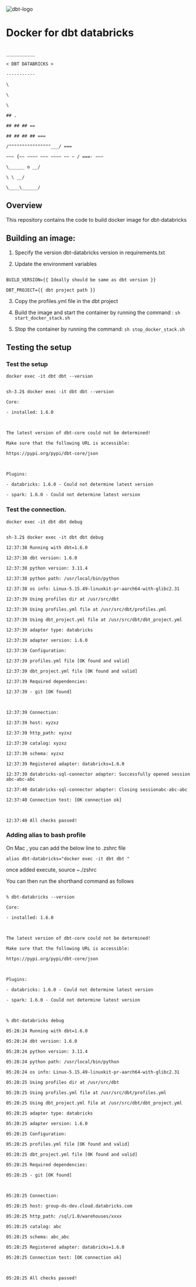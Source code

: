 

![dbt-logo](dbt-docker.png)

  

# Docker for dbt databricks

```

___________

< DBT DATABRICKS >

-----------

\

\

\

## .

## ## ## ==

## ## ## ## ===

/""""""""""""""""___/ ===

~~~ {~~ ~~~~ ~~~ ~~~~ ~~ ~ / ===- ~~~

\______ o __/

\ \ __/

\____\______/

```

  

## Overview

This repository contains the code to build docker image for dbt-databricks

  

## Building an image:

  

1. Specify the version dbt-databricks version in requirements.txt

2. Update the environment variables

  

```

BUILD_VERSION={{ Ideally should be same as dbt version }}

DBT_PROJECT={{ dbt project path }}

```

3. Copy the profiles.yml file in the dbt project

  

4. Build the image and start the container by running the command : ``sh start_docker_stack.sh``

  

5. Stop the container by running the command: ``sh stop_docker_stack.sh``

  

## Testing the setup

  

### Test the setup

  

`docker exec -it dbt dbt --version`

  

```

sh-3.2$ docker exec -it dbt dbt --version

Core:

- installed: 1.6.0

  

The latest version of dbt-core could not be determined!

Make sure that the following URL is accessible:

https://pypi.org/pypi/dbt-core/json

  

Plugins:

- databricks: 1.6.0 - Could not determine latest version

- spark: 1.6.0 - Could not determine latest version

```

  

### Test the connection.

`docker exec -it dbt dbt debug`


```

sh-3.2$ docker exec -it dbt dbt debug

12:37:38 Running with dbt=1.6.0

12:37:38 dbt version: 1.6.0

12:37:38 python version: 3.11.4

12:37:38 python path: /usr/local/bin/python

12:37:38 os info: Linux-5.15.49-linuxkit-pr-aarch64-with-glibc2.31

12:37:39 Using profiles dir at /usr/src/dbt

12:37:39 Using profiles.yml file at /usr/src/dbt/profiles.yml

12:37:39 Using dbt_project.yml file at /usr/src/dbt/dbt_project.yml

12:37:39 adapter type: databricks

12:37:39 adapter version: 1.6.0

12:37:39 Configuration:

12:37:39 profiles.yml file [OK found and valid]

12:37:39 dbt_project.yml file [OK found and valid]

12:37:39 Required dependencies:

12:37:39 - git [OK found]

  

12:37:39 Connection:

12:37:39 host: xyzxz

12:37:39 http_path: xyzxz

12:37:39 catalog: xyzxz

12:37:39 schema: xyzxz

12:37:39 Registered adapter: databricks=1.6.0

12:37:39 databricks-sql-connector adapter: Successfully opened session abc-abc-abc

12:37:40 databricks-sql-connector adapter: Closing sessionabc-abc-abc

12:37:40 Connection test: [OK connection ok]

  

12:37:40 All checks passed!
```

### Adding alias to bash profile

On Mac , you can add the below line to .zshrc file

`alias dbt-databricks="docker exec -it dbt dbt "`

once added execute,
source ~./zshrc

You can then run the shorthand command as follows

```

% dbt-databricks --version

Core:

- installed: 1.6.0

  

The latest version of dbt-core could not be determined!

Make sure that the following URL is accessible:

https://pypi.org/pypi/dbt-core/json

  

Plugins:

- databricks: 1.6.0 - Could not determine latest version

- spark: 1.6.0 - Could not determine latest version

  

% dbt-databricks debug

05:28:24 Running with dbt=1.6.0

05:28:24 dbt version: 1.6.0

05:28:24 python version: 3.11.4

05:28:24 python path: /usr/local/bin/python

05:28:24 os info: Linux-5.15.49-linuxkit-pr-aarch64-with-glibc2.31

05:28:25 Using profiles dir at /usr/src/dbt

05:28:25 Using profiles.yml file at /usr/src/dbt/profiles.yml

05:28:25 Using dbt_project.yml file at /usr/src/dbt/dbt_project.yml

05:28:25 adapter type: databricks

05:28:25 adapter version: 1.6.0

05:28:25 Configuration:

05:28:25 profiles.yml file [OK found and valid]

05:28:25 dbt_project.yml file [OK found and valid]

05:28:25 Required dependencies:

05:28:25 - git [OK found]

  

05:28:25 Connection:

05:28:25 host: group-ds-dev.cloud.databricks.com

05:28:25 http_path: /sql/1.0/warehouses/xxxx

05:28:25 catalog: abc

05:28:25 schema: abc_abc

05:28:25 Registered adapter: databricks=1.6.0

05:28:25 Connection test: [OK connection ok]

  

05:28:25 All checks passed!
```

